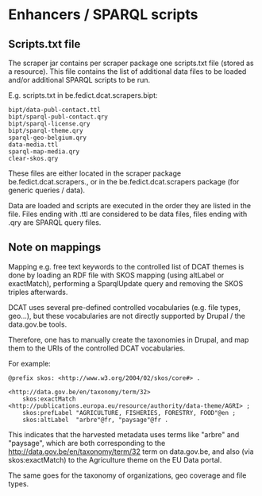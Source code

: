 # Enhancers / SPARQL scripts

## Scripts.txt file

The scraper jar contains per scraper package one scripts.txt file (stored as a resource).
This file contains the list of additional data files to be loaded and/or additional SPARQL scripts to be run.

E.g. scripts.txt in be.fedict.dcat.scrapers.bipt:

```
bipt/data-publ-contact.ttl
bipt/sparql-publ-contact.qry
bipt/sparql-license.qry
bipt/sparql-theme.qry
sparql-geo-belgium.qry
data-media.ttl
sparql-map-media.qry
clear-skos.qry
```

These files are either located in the scraper package be.fedict.dcat.scrapers.<datasource>, 
or in the be.fedict.dcat.scrapers package (for generic queries / data).

Data are loaded and scripts are executed in the order they are listed in the file.
Files ending with .ttl are considered to be data files, files ending with .qry are SPARQL query files.


## Note on mappings

Mapping e.g. free text keywords to the controlled list of DCAT themes is done by 
loading an RDF file with SKOS mapping (using altLabel or exactMatch), performing a
SparqlUpdate query and removing the SKOS triples afterwards.

DCAT uses several pre-defined controlled vocabularies (e.g. file types, geo...),
but these vocabularies are not directly supported by Drupal / the data.gov.be tools.

Therefore, one has to manually create the taxonomies in Drupal, and map them to 
the URIs of the controlled DCAT vocabularies.

For example:
    
    @prefix skos: <http://www.w3.org/2004/02/skos/core#> .

    <http://data.gov.be/en/taxonomy/term/32>
        skos:exactMatch <http://publications.europa.eu/resource/authority/data-theme/AGRI> ;
        skos:prefLabel "AGRICULTURE, FISHERIES, FORESTRY, FOOD"@en ;
        skos:altLabel  "arbre"@fr, "paysage"@fr .

This indicates that the harvested metadata uses terms like "arbre" and "paysage",
which are both corresponding to the http://data.gov.be/en/taxonomy/term/32 
term on data.gov.be, and also (via skos:exactMatch) to the Agriculture theme
on the EU Data portal.


The same goes for the taxonomy of organizations, geo coverage and file types.
